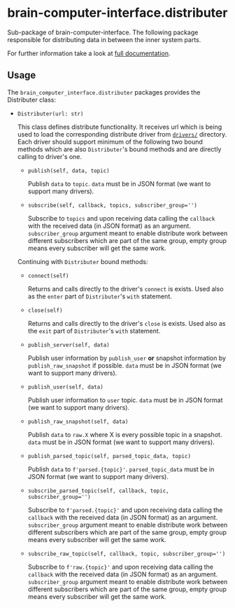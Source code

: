 # brain-computer-interface.distributer

Sub-package of brain-computer-interface.
The following package responsible for distributing data in between the inner system parts.

For further information take a look at [full documentation](https://the-unbearable-ease-of-programming.readthedocs.io/en/latest/distributer.html).

## Usage

The `brain_computer_interface.distributer` packages provides the Distributer class:

- `Distributer(url: str)`

    This class defines distribute functionality.
    It receives url which is being used to load the corresponding distribute driver from [`drivers/`](/brain_computer_interface/distributer/drivers/) directory.
    Each driver should support minimum of the following two bound methods which are also `Distributer`'s bound methods and are directly calling to driver's one.

    - `publish(self, data, topic)`

        Publish `data` to `topic`.
        `data` must be in JSON format (we want to support many drivers).

    - `subscribe(self, callback, topics, subscriber_group='')`

        Subscribe to `topics` and upon receiving data calling the `callback` with the received data (in JSON format) as an argument.
        `subscriber_group` argument meant to enable distribute work between different subscribers which are part of the same group, empty group means every subscriber will get the same work.

    Continuing with `Distributer` bound methods:

    - `connect(self)`

        Returns and calls directly to the driver's `connect` is exists.
        Used also as the `enter` part of `Distributer`'s `with` statement.

    - `close(self)`

        Returns and calls directly to the driver's `close` is exists.
        Used also as the `exit` part of `Distributer`'s `with` statement.

    - `publish_server(self, data)`

        Publish user information by `publish_user` __or__ snapshot information by `publish_raw_snapshot` if possible.
        `data` must be in JSON format (we want to support many drivers).

    - `publish_user(self, data)`

        Publish user information to `user` topic.
        `data` must be in JSON format (we want to support many drivers).

    - `publish_raw_snapshot(self, data)`

        Publish `data` to `raw.X` where X is every possible topic in a snapshot.
        `data` must be in JSON format (we want to support many drivers).

    - `publish_parsed_topic(self, parsed_topic_data, topic)`

        Publish `data` to `f'parsed.{topic}'`.
        `parsed_topic_data` must be in JSON format (we want to support many drivers).

    - `subscribe_parsed_topic(self, callback, topic, subscriber_group='')`

        Subscribe to `f'parsed.{topic}'` and upon receiving data calling the `callback` with the received data (in JSON format) as an argument.
        `subscriber_group` argument meant to enable distribute work between different subscribers which are part of the same group, empty group means every subscriber will get the same work.

    - `subscribe_raw_topic(self, callback, topic, subscriber_group='')`

        Subscribe to `f'raw.{topic}'` and upon receiving data calling the `callback` with the received data (in JSON format) as an argument.
        `subscriber_group` argument meant to enable distribute work between different subscribers which are part of the same group, empty group means every subscriber will get the same work.
